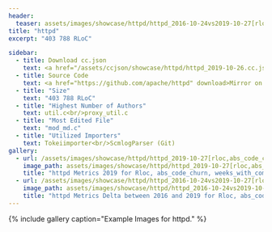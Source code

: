 ```yaml
---
header:
  teaser: assets/images/showcase/httpd/httpd_2016-10-24vs2019-10-27[rloc,abs_code_churn].png
title: "httpd"
excerpt: "403 788 RLoC"

sidebar:
  - title: Download cc.json
    text: <a href="/assets/ccjson/showcase/httpd/httpd_2019-10-26.cc.json" download>Code at 2019-10-26</a><br/><a href="/assets/ccjson/showcase/httpd/httpd_2016-10-24.cc.json" download>Code at 2016-10-24</a>
  - title: Source Code
    text: <a href="https://github.com/apache/httpd" download>Mirror on Github</a>
  - title: "Size"
    text: "403 788 RLoC"
  - title: "Highest Number of Authors"
    text: util.c<br/>proxy_util.c
  - title: "Most Edited File"
    text: "mod_md.c"
  - title: "Utilized Importers"
    text: Tokeiimporter<br/>ScmlogParser (Git)
gallery:
  - url: /assets/images/showcase/httpd/httpd_2019-10-27[rloc,abs_code_churn,weeks_with_commits].png
    image_path: assets/images/showcase/httpd/httpd_2019-10-27[rloc,abs_code_churn,weeks_with_commits].png
    title: "httpd Metrics 2019 for Rloc, abs_code_churn, weeks_with_commits"
  - url: /assets/images/showcase/httpd/httpd_2016-10-24vs2019-10-27[rloc,abs_code_churn].png
    image_path: assets/images/showcase/httpd/httpd_2016-10-24vs2019-10-27[rloc,abs_code_churn].png
    title: "httpd Metrics Delta between 2016 and 2019 for Rloc, abs_code_churn"
---
```


{% include gallery caption="Example Images for httpd." %}
